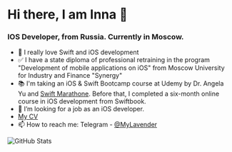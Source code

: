 <h1> Hi there, I am Inna </a>👋
<h3> IOS Developer,  from Russia. Currently in Moscow. </h3>

- 🥰 I really love Swift and iOS development
- ✅ I have a state diploma of professional retraining in the program "Development of mobile applications on iOS" from Moscow University for Industry and Finance "Synergy"
- 📚 I'm taking an iOS & Swift Bootcamp course at Udemy by Dr. Angela Yu and [Swift Marathone](https://t.me/swiftmarathon). Before that, I completed a six-month online course in iOS development from Swiftbook.
- 🙌 I’m looking for a job as an iOS developer.
- [My CV](https://github.com/InnaStepanova/InnaStepanova/blob/main/Inna%20Stepanova.pdf)
- 📫 How to reach me: Telegram - [@MyLavender](https://t.me/MyLavender)


![GitHub Stats](https://github-readme-stats.vercel.app/apiusername=InnaStepanova&theme=radical)

